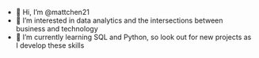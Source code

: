 - 👋 Hi, I’m @mattchen21
- 👀 I’m interested in data analytics and the intersections between business and technology
- 🌱 I’m currently learning SQL and Python, so look out for new projects as I develop these skills

<!---
mattchen21/mattchen21 is a ✨ special ✨ repository because its `README.md` (this file) appears on your GitHub profile.
You can click the Preview link to take a look at your changes.
--->
